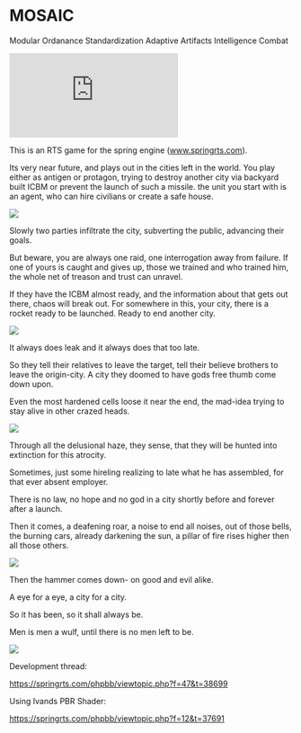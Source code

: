 # MOSAIC

Modular Ordanance Standardization Adaptive Artifacts Intelligence Combat

![alt text](https://springrts.com/phpbb/download/file.php?mode=view&id=11053/Example_Screen.png)

This is an RTS game for the spring engine (www.springrts.com). 

Its very near future, and plays out in the cities left in the world.
You play either as antigen or protagon, trying to destroy another city via backyard built ICBM or prevent the launch of such a missile.
the unit you start with is an agent, who can hire civilians or create a safe house.

![](https://github.com/PicassoCT/MOSAIC/blob/master/luaui/images/loadpictures/LoadScreen2.png "")

Slowly two parties infiltrate the city, subverting the public, advancing their goals.

But beware, you are always one raid, one interrogation away from failure. If one of yours is caught and gives up, those we trained and who trained him, the whole net of treason and trust can unravel.

If they have the ICBM almost ready, and the information about that gets out there, chaos will break out. For somewhere in this, your city, there is a rocket ready to be launched. Ready to end another city.

![](https://github.com/PicassoCT/MOSAIC/blob/master/luaui/images/loadpictures/LoadScreen15.png "")

It always does leak and it always does that too late.

So they tell their relatives to leave the target, tell their believe brothers to leave the origin-city. A city they doomed to have gods free thumb come down upon.

Even the most hardened cells loose it near the end, the mad-idea trying to stay alive in other crazed heads.

![](https://github.com/PicassoCT/MOSAIC/blob/master/luaui/images/loadpictures/LoadScreen8.png "")

Through all the delusional haze, they sense, that they will be hunted into extinction for this atrocity.

Sometimes, just some hireling realizing to late what he has assembled, for that ever absent employer.

There is no law, no hope and no god in a city shortly before and forever after a launch.

Then it comes, a deafening roar, a noise to end all noises, out of those bells, the burning cars, already darkening the sun, a pillar of fire rises higher then all those others.

![](https://github.com/PicassoCT/MOSAIC/blob/master/luaui/images/loadpictures/LoadScreen14.png "")

Then the hammer comes down- on good and evil alike.

A eye for a eye, a city for a city.

So it has been, so it shall always be.

Men is men a wulf, until there is no men left to be.

![](https://github.com/PicassoCT/MOSAIC/blob/master/luaui/images/loadpictures/LoadScreen11.png "")

Development thread:

https://springrts.com/phpbb/viewtopic.php?f=47&t=38699

Using Ivands PBR Shader:

 https://springrts.com/phpbb/viewtopic.php?f=12&t=37691

